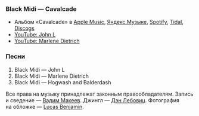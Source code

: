 ### Black Midi — Cavalcade

- Альбом «Cavalcade» в
	[Apple Music](https://music.apple.com/album/1556010645),
	[Яндекс.Музыке](https://music.yandex.ru/album/15714384),
	[Spotify](https://open.spotify.com/album/7AsC27VDa3yOksZrfBSD6D),
	[Tidal](https://tidal.com/browse/album/183187812),
	[Discogs](https://www.discogs.com/master/2140543)
- [YouTube: John L](https://youtu.be/GT0nSp8lUws)
- [YouTube: Marlene Dietrich](https://youtu.be/VcnEAx92X1M)

### Песни

1. Black Midi — John L
2. Black Midi — Marlene Dietrich
3. Black Midi — Hogwash and Balderdash

Все права на музыку принадлежат законным правообладателям.
Запись и сведение — [Вадим Макеев](https://pepelsbey.dev/).
Джингл — [Дэн Лебовиц](https://www.youtube.com/channel/UC38A5qHrlc_Zgua7vL4b96w).
Фотография на обложке — [Lucas Benjamin](https://unsplash.com/photos/wQLAGv4_OYs).
